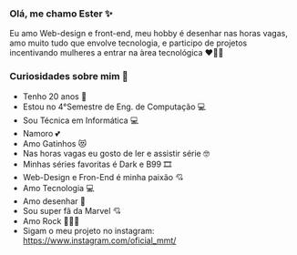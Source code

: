 ### Olá, me chamo Ester ✨ 
Eu amo Web-design e front-end, meu hobby é desenhar nas horas vagas, amo muito tudo que envolve tecnologia, e participo de projetos incentivando mulheres a entrar na àrea tecnológica ❤💪🏻

### Curiosidades sobre mim 🤩

- Tenho 20 anos 🦋
- Estou no 4°Semestre de Eng. de Computação 💻
- Sou Técnica em Informática 💻
- Namoro 💕
- Amo Gatinhos 😻
- Nas horas vagas eu gosto de ler e assistir série 🤓
- Minhas séries favoritas é Dark e B99 🎞
- Web-Design e Fron-End é minha paixão 💘
- Amo Tecnologia 💻
- Amo desenhar 🎨
- Sou super fã da Marvel 💘
- Amo Rock 🤟🏻🖤
- Sigam o meu projeto no instagram: https://www.instagram.com/oficial_mmt/ 

<!--
**esterguilhem/esterguilhem** is a ✨ _special_ ✨ repository because its `README.md` (this file) appears on your GitHub profile.



